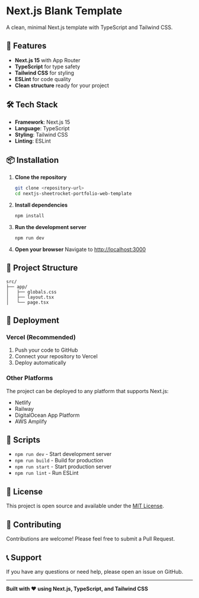 # Next.js Blank Template

A clean, minimal Next.js template with TypeScript and Tailwind CSS.

## 🚀 Features

- **Next.js 15** with App Router
- **TypeScript** for type safety
- **Tailwind CSS** for styling
- **ESLint** for code quality
- **Clean structure** ready for your project

## 🛠️ Tech Stack

- **Framework**: Next.js 15
- **Language**: TypeScript
- **Styling**: Tailwind CSS
- **Linting**: ESLint

## 📦 Installation

1. **Clone the repository**
   ```bash
   git clone <repository-url>
   cd nextjs-sheetrocket-portfolio-web-template
   ```

2. **Install dependencies**
   ```bash
   npm install
   ```

3. **Run the development server**
   ```bash
   npm run dev
   ```

4. **Open your browser**
   Navigate to [http://localhost:3000](http://localhost:3000)

## 📁 Project Structure

```
src/
├── app/
│   ├── globals.css
│   ├── layout.tsx
│   └── page.tsx
```

## 🚀 Deployment

### Vercel (Recommended)

1. Push your code to GitHub
2. Connect your repository to Vercel
3. Deploy automatically

### Other Platforms

The project can be deployed to any platform that supports Next.js:

- Netlify
- Railway
- DigitalOcean App Platform
- AWS Amplify

## 🔧 Scripts

- `npm run dev` - Start development server
- `npm run build` - Build for production
- `npm run start` - Start production server
- `npm run lint` - Run ESLint

## 📝 License

This project is open source and available under the [MIT License](LICENSE).

## 🤝 Contributing

Contributions are welcome! Please feel free to submit a Pull Request.

## 📞 Support

If you have any questions or need help, please open an issue on GitHub.

---

**Built with ❤️ using Next.js, TypeScript, and Tailwind CSS**
